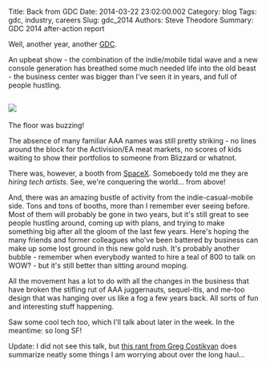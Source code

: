 Title: Back from GDC
Date: 2014-03-22 23:02:00.002
Category: blog
Tags: gdc, industry, careers
Slug: gdc_2014
Authors: Steve Theodore
Summary: GDC 2014 after-action report

Well, another year, another [GDC](http://www.gdconf.com/).  
  
An upbeat show - the combination of the indie/mobile tidal wave and a new console generation has breathed some much needed life into the old beast - the business center was bigger than I've seen it in years, and full of people hustling.  
  
[![](http://2.bp.blogspot.com/-FbM1i70bco8/Uy51CRDoDiI/AAAAAAABIBY/8_SGnjlJxeM/s1600/GDC.jpg)](http://2.bp.blogspot.com/-FbM1i70bco8/Uy51CRDoDiI/AAAAAAABIBY/8_SGnjlJxeM/s1600/GDC.jpg)  
---  
The floor was buzzing!  
  
The absence of many familiar AAA names was still pretty striking - no lines around the block for the Activision/EA meat markets, no scores of kids waiting to show their portfolios to someone from Blizzard or whatnot.  
  
There was, however, a booth from [SpaceX](http://www.spacex.com/). Someboedy told me they are _hiring tech artists_.  See, we're conquering the world... from above!  
  
And, there was an amazing bustle of activity from the indie-casual-mobile side. Tons and tons of booths, more than I remember ever seeing before. Most of them will probably be gone in two years, but it's still great to see people hustling around, coming up with plans, and trying to make something big after all the gloom of the last few years.  Here's hoping the many friends and former colleagues who've been battered by business can make up some lost ground in this new gold rush.  It's probably another bubble - remember when everybody wanted to hire a teal of 800 to talk on WOW? - but it's still better than sitting around moping.   
  
All the movement has a lot to do with all the changes in the business that have broken the stifling rut of AAA juggernauts, sequel-itis, and me-too design that was hanging over us like a fog a few years back. All sorts of fun and interesting stuff happening.   
  
Saw some cool tech too, which I'll talk about later in the week. In the meantime: so long SF!  
  
Update: I did not see this talk, but [this rant from Greg Costikyan](http://www.gamasutra.com/blogs/GregCostikyan/20140324/213784/2014_GDC_Rant_We_Had_a_Good_10_Years_But_the_Walls_are_Closing_In.php) does summarize neatly some things I am worrying about over the long haul...  
  
  


